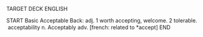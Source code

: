 TARGET DECK
ENGLISH

START
Basic
Acceptable
Back: adj. 1 worth accepting, welcome. 2 tolerable.  acceptability n. Acceptably adv. [french: related to *accept]
END
